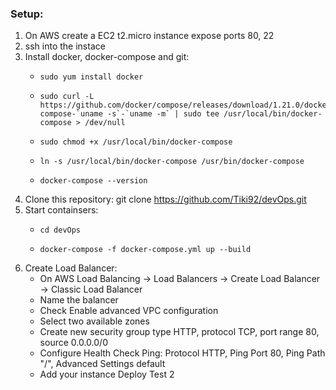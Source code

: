 ### Setup:

1. On AWS create a EC2 t2.micro instance expose ports 80, 22
2. ssh into the instace
3. Install docker, docker-compose and git:
   - <pre><code>sudo yum install docker</pre></code>
   - <pre><code>sudo curl -L https://github.com/docker/compose/releases/download/1.21.0/docker-compose-`uname -s`-`uname -m` | sudo tee /usr/local/bin/docker-compose > /dev/null</pre></code>
   - <pre><code>sudo chmod +x /usr/local/bin/docker-compose</pre></code>
   - <pre><code>ln -s /usr/local/bin/docker-compose /usr/bin/docker-compose</pre></code>
   - <pre><code>docker-compose --version</pre></code>
4. Clone this repository: git clone https://github.com/Tiki92/devOps.git
5. Start containsers:
   - <pre><code>cd devOps</pre></code>
   - <pre><code>docker-compose -f docker-compose.yml up --build</pre></code>
6. Create Load Balancer:
   - On AWS Load Balancing -> Load Balancers -> Create Load Balancer -> Classic Load Balancer
   - Name the balancer
   - Check Enable advanced VPC configuration
   - Select two available zones
   - Create new security group type HTTP, protocol TCP, port range 80, source 0.0.0.0/0
   - Configure Health Check Ping: Protocol HTTP, Ping Port 80, Ping Path "/", Advanced Settings default
   - Add your instance
Deploy Test 2
